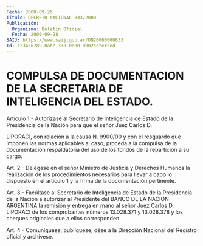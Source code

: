 ```yaml
---
Fecha: 2000-09-26
Título: DECRETO NACIONAL 833/2000
Publicación:
  Organismo: Boletín Oficial
  Fecha: 2000-09-28
SAIJ: https://www.saij.gob.ar/DN20000000833
Id: 123456789-0abc-338-0000-0002soterced
---
```

# COMPULSA DE DOCUMENTACION DE LA SECRETARIA DE INTELIGENCIA DEL ESTADO.

<a id="1"></a>
Artículo 1 - Autorízase al Secretario de Inteligencia de Estado de la  Presidencia de la Nación para  que  el  señor  Juez  Carlos  D.

LIPORACI, con relación a la causa N. 9900/00 y con el resguardo que imponen las normas aplicables al caso, proceda a la compulsa de la documentación respaldatoria del uso de los fondos de la repartición a su cargo.

<a id="2"></a>
Art. 2 - Delégase  en  el  señor  Ministro  de Justicia y Derechos Humanos la realización de los procedimientos necesarios para llevar a  cabo  lo  dispuesto  en  el  artículo 1 y la firma  de  la documentación pertinente.

<a id="3"></a>
Art. 3 - Facúltase al Secretario  de  Inteligencia de Estado de la Presidencia de la Nación a autorizar al  Presidente del BANCO DE LA NACION ARGENTINA la remisión y entrega en mano al señor Juez Carlos D. LIPORACI de los comprobantes números 13.028.371  y 13.028.378 y los cheques originales que a ellos corresponden.

<a id="4"></a>
Art. 4 - Comuníquese, publíquese, dése a la Dirección  Nacional del Registro oficial y archívese.